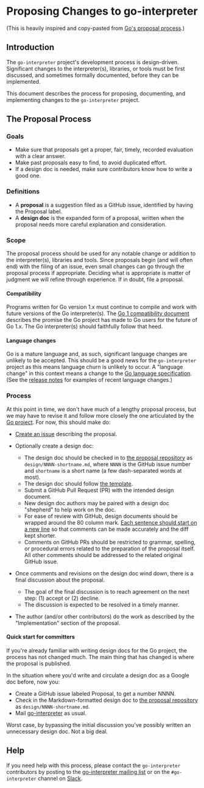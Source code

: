 # Proposing Changes to go-interpreter

(This is heavily inspired and copy-pasted from [Go's proposal process](https://github.com/golang/proposal).)

## Introduction

The `go-interpreter` project's development process is design-driven.
Significant changes to the interpreter(s), libraries, or tools must be first
discussed, and sometimes formally documented, before they can be implemented.

This document describes the process for proposing, documenting, and
implementing changes to the `go-interpreter` project.

## The Proposal Process

### Goals

- Make sure that proposals get a proper, fair, timely, recorded evaluation with
  a clear answer.
- Make past proposals easy to find, to avoid duplicated effort.
- If a design doc is needed, make sure contributors know how to write a good one.

### Definitions

- A **proposal** is a suggestion filed as a GitHub issue, identified by having
  the Proposal label.
- A **design doc** is the expanded form of a proposal, written when the
  proposal needs more careful explanation and consideration.

### Scope

The proposal process should be used for any notable change or addition to the
interpreter(s), libraries and tools.
Since proposals begin (and will often end) with the filing of an issue, even
small changes can go through the proposal process if appropriate.
Deciding what is appropriate is matter of judgment we will refine through
experience.
If in doubt, file a proposal.

#### Compatibility

Programs written for Go version 1.x must continue to compile and work with
future versions of the Go interpreter(s).
The [Go 1 compatibility document](http://golang.org/doc/go1compat) describes
the promise the Go project has made to Go users for the future of Go 1.x.
The Go interpreter(s) should faithfully follow that heed.

#### Language changes

Go is a mature language and, as such, significant language changes are unlikely
to be accepted.
This should be a good news for the `go-interpreter` project as this means language
churn is unlikely to occur.
A "language change" in this context means a change to the
[Go language specification](https://golang.org/ref/spec).
(See the [release notes](https://golang.org/doc/devel/release.html) for
examples of recent language changes.)

### Process

At this point in time, we don't have much of a lengthy proposal process, 
but we may have to revise it and follow more closely the one articulated by the [Go project](https://github.com/golang/proposal).
For now, this should make do:

- [Create an issue](https://github.com/go-interpreter/proposal/issue/new) describing the proposal.

- Optionally create a design doc:
	- The design doc should be checked in to [the proposal repository](https://github.com/go-interpreter/proposal/) as `design/NNNN-shortname.md`,
	  where `NNNN` is the GitHub issue number and `shortname` is a short name
	  (a few dash-separated words at most).
	- The design doc should follow [the template](design/TEMPLATE.md).
	- Submit a GitHub Pull Request (PR) with the intended design document.
	- New design doc authors may be paired with a design doc "shepherd" to help work
	  on the doc.
	- For ease of review with GitHub, design documents should be wrapped around the
          80 column mark. [Each sentence should start on a new line](http://rhodesmill.org/brandon/2012/one-sentence-per-line/)
          so that comments can be made accurately and the diff kept shorter.
	- Comments on GitHub PRs should be restricted to grammar, spelling, or
          procedural errors related to the preparation of the proposal itself.
          All other comments should be addressed to the related original GitHub
          issue.

- Once comments and revisions on the design doc wind down, there is a final
  discussion about the proposal.
	- The goal of the final discussion is to reach agreement on the next step:
		(1) accept or (2) decline.
	- The discussion is expected to be resolved in a timely manner.

- The author (and/or other contributors) do the work as described by the
  "Implementation" section of the proposal.

#### Quick start for committers

If you're already familiar with writing design docs for the Go project,
the process has not changed much.
The main thing that has changed is where the proposal is published.

In the situation where you'd write and circulate a design doc as a Google doc
before, now you:

- Create a GitHub issue labeled Proposal, to get a number NNNN.
- Check in the Markdown-formatted design doc to
  [the proposal repository](https://github.com/go-interpreter/proposal/)
  as `design/NNNN-shortname.md`.
- Mail [go-interpreter](https://groups.google.com/group/go-interpreter/) as usual.

Worst case, by bypassing the initial discussion you've possibly written an
unnecessary design doc. Not a big deal.

## Help

If you need help with this process, please contact the `go-interpreter` contributors by posting
to the [go-interpreter mailing list](https://groups.google.com/group/go-interpreter) or on the `#go-interpreter`
channel on [Slack](https://gophers.slack.com/).
